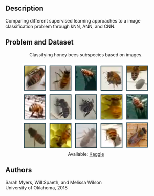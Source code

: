 ## Description
Comparing different supervised learning approaches to a image classification problem through kNN, ANN, and CNN.

## Problem and Dataset
<p align="center">Classifying honey bees subspecies based on images.<br><br><img src="https://github.com/myer0432/honey-bee-classifier/blob/master/Media/bees.png" width="400"></a><br>
Available: <a href="https://www.kaggle.com/jenny18/honey-bee-annotated-images">Kaggle</a></p>

## Authors
Sarah Myers, Will Spaeth, and Melissa Wilson  
University of Oklahoma, 2018
